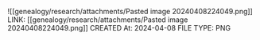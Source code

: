 ![[genealogy/research/attachments/Pasted image 20240408224049.png]]
LINK: [[genealogy/research/attachments/Pasted image 20240408224049.png]]
CREATED At: 2024-04-08
FILE TYPE: PNG
